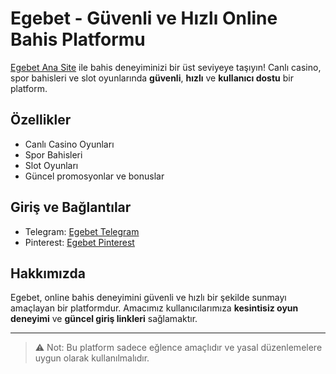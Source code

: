 # Egebet - Güvenli ve Hızlı Online Bahis Platformu

[Egebet Ana Site](https://www.egebet.com) ile bahis deneyiminizi bir üst seviyeye taşıyın! Canlı casino, spor bahisleri ve slot oyunlarında **güvenli**, **hızlı** ve **kullanıcı dostu** bir platform.

## Özellikler
- Canlı Casino Oyunları  
- Spor Bahisleri  
- Slot Oyunları  
- Güncel promosyonlar ve bonuslar  

## Giriş ve Bağlantılar
- Telegram: [Egebet Telegram](https://t.me/+7V3_Ltuh9MQ3ODU0)  
- Pinterest: [Egebet Pinterest](https://tr.pinterest.com/egebetgiris/)  

## Hakkımızda
Egebet, online bahis deneyimini güvenli ve hızlı bir şekilde sunmayı amaçlayan bir platformdur. Amacımız kullanıcılarımıza **kesintisiz oyun deneyimi** ve **güncel giriş linkleri** sağlamaktır.

---

> ⚠️ Not: Bu platform sadece eğlence amaçlıdır ve yasal düzenlemelere uygun olarak kullanılmalıdır.
